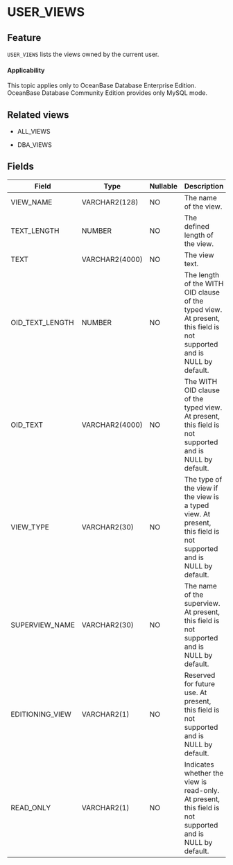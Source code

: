 USER_VIEWS
===============================

Feature
-----------

`USER_VIEWS` lists the views owned by the current user.

<main id="notice" >
    <h4>Applicability</h4>
    <p>This topic applies only to OceanBase Database Enterprise Edition. OceanBase Database Community Edition provides only MySQL mode. </p>
  </main>

Related views
-------------

* ALL_VIEWS

* DBA_VIEWS

Fields
-------------

| **Field** | **Type** | **Nullable** | **Description** |
|-----------------|----------------|----------------|------------------------------------------------------------|
| VIEW_NAME | VARCHAR2(128) | NO | The name of the view. |
| TEXT_LENGTH | NUMBER | NO | The defined length of the view. |
| TEXT | VARCHAR2(4000) | NO | The view text. |
| OID_TEXT_LENGTH | NUMBER | NO | The length of the WITH OID clause of the typed view. At present, this field is not supported and is NULL by default. |
| OID_TEXT | VARCHAR2(4000) | NO | The WITH OID clause of the typed view. At present, this field is not supported and is NULL by default. |
| VIEW_TYPE | VARCHAR2(30) | NO | The type of the view if the view is a typed view.  At present, this field is not supported and is NULL by default. |
| SUPERVIEW_NAME | VARCHAR2(30) | NO | The name of the superview. At present, this field is not supported and is NULL by default. |
| EDITIONING_VIEW | VARCHAR2(1) | NO | Reserved for future use. At present, this field is not supported and is NULL by default. |
| READ_ONLY | VARCHAR2(1) | NO | Indicates whether the view is read-only. At present, this field is not supported and is NULL by default. |
